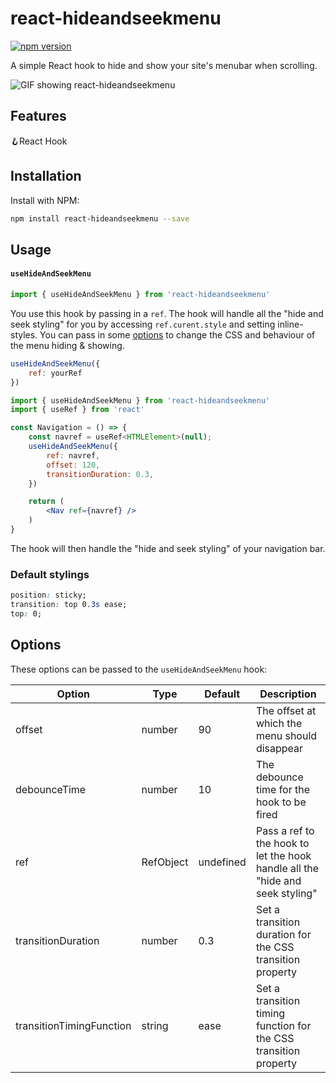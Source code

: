 # react-hideandseekmenu
[![npm version](https://badge.fury.io/js/react-hideandseekmenu.svg)](https://badge.fury.io/js/react-hideandseekmenu)

A simple React hook to hide and show your site's menubar when scrolling.

![GIF showing react-hideandseekmenu](https://media.giphy.com/media/j1DcokVU0RO8qh7XJ7/giphy.gif)

## Features
🪝React Hook

## Installation

Install with NPM:

```sh
npm install react-hideandseekmenu --save
```

## Usage

#### `useHideAndSeekMenu`
```js
import { useHideAndSeekMenu } from 'react-hideandseekmenu'
```

You use this hook by passing in a `ref`. The hook will handle all the "hide and seek styling" for you by accessing `ref.curent.style` and setting inline-styles. You can pass in some [options](https://github.com/tlorent/react-hideandseekmenu/blob/master/README.md#options) to change the CSS and behaviour of the menu hiding & showing.

```js
useHideAndSeekMenu({
    ref: yourRef
})
```

```jsx
import { useHideAndSeekMenu } from 'react-hideandseekmenu'
import { useRef } from 'react'

const Navigation = () => {
    const navref = useRef<HTMLElement>(null);
    useHideAndSeekMenu({
        ref: navref,
        offset: 120,
        transitionDuration: 0.3,
    })

    return (
        <Nav ref={navref} />
    )
}
```

The hook will then handle the "hide and seek styling" of your navigation bar.

### Default stylings

```css
position: sticky;
transition: top 0.3s ease;
top: 0;
```

## Options

These options can be passed to the `useHideAndSeekMenu` hook:

| Option  | Type  | Default  | Description  |
|---|---|---|---|
| offset  | number  | 90  | The offset at which the menu should disappear  |
| debounceTime  | number  | 10  | The debounce time for the hook to be fired  |
| ref  | RefObject<HTMLElement>  | undefined  | Pass a ref to the hook to let the hook handle all the "hide and seek styling"  |
| transitionDuration  | number  | 0.3  | Set a transition duration for the CSS transition property  |
| transitionTimingFunction  | string  | ease  | Set a transition timing function for the CSS transition property  |
